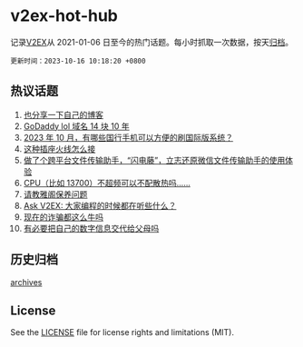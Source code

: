# v2ex-hot-hub

 记录[V2EX](https://www.v2ex.com/)从 2021-01-06 日至今的热门话题。每小时抓取一次数据，按天[归档](archives)。

`更新时间：2023-10-16 10:18:20 +0800`

## 热议话题

1. [也分享一下自己的博客](https://www.v2ex.com/t/982101)
1. [GoDaddy lol 域名 14 块 10 年](https://www.v2ex.com/t/982215)
1. [2023 年 10 月，有哪些国行手机可以方便的刷国际版系统？](https://www.v2ex.com/t/982201)
1. [这种插座火线怎么接](https://www.v2ex.com/t/982125)
1. [做了个跨平台文件传输助手，“闪电藤”，立志还原微信文件传输助手的使用体验](https://www.v2ex.com/t/982141)
1. [CPU（比如 13700）不超频可以不配散热吗……](https://www.v2ex.com/t/982126)
1. [请教雅阁保养问题](https://www.v2ex.com/t/982135)
1. [Ask V2EX: 大家编程的时候都在听些什么？](https://www.v2ex.com/t/982136)
1. [现在的诈骗都这么牛吗](https://www.v2ex.com/t/982119)
1. [有必要把自己的数字信息交代给父母吗](https://www.v2ex.com/t/982249)

## 历史归档

[archives](archives)

## License

See the [LICENSE](LICENSE) file for license rights and limitations (MIT).
